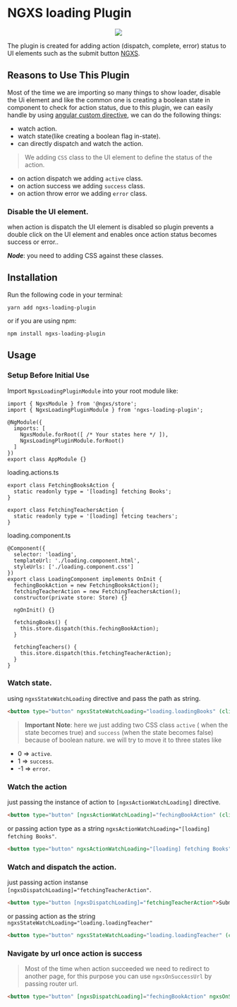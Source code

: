 # NGXS loading Plugin


<p align="center">
  <a href="https://twitter.com/__bangash"><img src="https://img.shields.io/twitter/follow/__bangash.svg?label=Follow"/></a>
</p>

The plugin is created for adding action (dispatch, complete, error) status to UI elements such as the submit button [NGXS](https://www.npmjs.com/package/@ngxs/store).


## Reasons to Use This Plugin

 Most of the time we are importing so many things to show loader, disable the Ui element and  like the common one is creating a boolean state in component 
to check for action status, due to this plugin, we can easily handle by using [angular custom directive](https://angular.io/guide/attribute-directives), we can do the following things:

- watch action.
- watch state(like creating a boolean flag in-state).
- can directly dispatch and watch the action.

>We adding `CSS` class to the UI element to define the status of the action.
 * on action dispatch we adding `active` class.
 * on action success we adding `success` class.
 * on action throw error we adding `error` class.

### Disable the UI element.
when action is dispatch the UI element is disabled so plugin prevents a double click on the UI element and enables once action status becomes success or error..

 ***Node***: you need to adding CSS against these classes.

## Installation

Run the following code in your terminal:

```
yarn add ngxs-loading-plugin
```

or if you are using npm:

```
npm install ngxs-loading-plugin
```

## Usage

### Setup Before Initial Use

Import `NgxsLoadingPluginModule` into your root module like:

```TS
import { NgxsModule } from '@ngxs/store';
import { NgxsLoadingPluginModule } from 'ngxs-loading-plugin';

@NgModule({
  imports: [
    NgxsModule.forRoot([ /* Your states here */ ]),
    NgxsLoadingPluginModule.forRoot()
  ]
})
export class AppModule {}
```

loading.actions.ts
```TS
export class FetchingBooksAction {
  static readonly type = '[loading] fetching Books';
}

export class FetchingTeachersAction {
  static readonly type = '[loading] fetcing teachers';
}
```

loading.component.ts
```TS
@Component({
  selector: 'loading',
  templateUrl: './loading.component.html',
  styleUrls: ['./loading.component.css']
})
export class LoadingComponent implements OnInit {
  fechingBookAction = new FetchingBooksAction();
  fetchingTeacherAction = new FetchingTeachersAction();
  constructor(private store: Store) {}

  ngOnInit() {}

  fetchingBooks() {
    this.store.dispatch(this.fechingBookAction);
  }

  fetchingTeachers() {
    this.store.dispatch(this.fetchingTeacherAction);
  }
}
```

### Watch state.

using `ngxsStateWatchLoading` directive and pass the path as string.

```html
<button type="button" ngxsStateWatchLoading="loading.loadingBooks" (click)="fetchingBooks()">Submit</button>
```

> **Important Note**: here we just adding two CSS class `active` ( when the state becomes true) and `success` (when the state becomes false) because of boolean nature. we will try to move it to three states like 
* 0  => `active`.
* 1  => `success`.
* -1 => `error`.


### Watch the action

just passing the instance of action to `[ngxsActionWatchLoading]` directive.
```html
<button type="button" [ngxsActionWatchLoading]="fechingBookAction" (click)="fetchingBooks()">Submit</button>
```
or passing action type as a string `ngxsActionWatchLoading="[loading] fetching Books"`.
```html
<button type="button" ngxsActionWatchLoading="[loading] fetching Books" (click)="fetchingBooks()">Submit</button>
```

### Watch and dispatch the action.

just passing action instanse `[ngxsDispatchLoading]="fetchingTeacherAction"`.
```html
<button type="button [ngxsDispatchLoading]="fetchingTeacherAction">Submit</button>

```
or passing action as the string `ngxsStateWatchLoading="loading.loadingTeacher"`

```html
<button type="button" ngxsStateWatchLoading="loading.loadingTeacher" (click)="fetchingTeachers()">Submit</button>
```

### Navigate by url once action is success

> Most of the time when action succeeded we need to redirect to
  another page, for this purpose you can use  `ngxsOnSuccessUrl` by passing router url.

```html
<button type="button" [ngxsDispatchLoading]="fechingBookAction" ngxsOnSuccessUrl="home">Submit</button>
```

